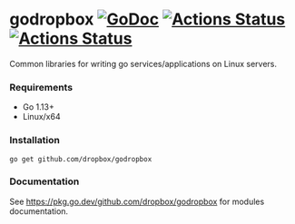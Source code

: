 # godropbox [![GoDoc](https://godoc.org/github.com/dropbox/godropbox?status.svg)](https://godoc.org/github.com/dropbox/godropbox) [![Actions Status](https://github.com/dropbox/godropbox/workflows/Test/badge.svg)](https://github.com/dropbox/godropbox/actions) [![Actions Status](https://github.com/dropbox/godropbox/workflows/Lint/badge.svg)](https://github.com/dropbox/godropbox/actions)

Common libraries for writing go services/applications on Linux servers.

### Requirements
 * Go 1.13+
 * Linux/x64

### Installation
``go get github.com/dropbox/godropbox``

### Documentation

See https://pkg.go.dev/github.com/dropbox/godropbox for modules documentation.
